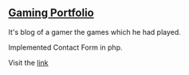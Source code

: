 ## [Gaming Portfolio](http://abhishekgaming.esy.es/)

It's blog of a gamer the games which he had played.

Implemented Contact Form in php.

Visit the [link](http://abhishekgaming.esy.es/)


